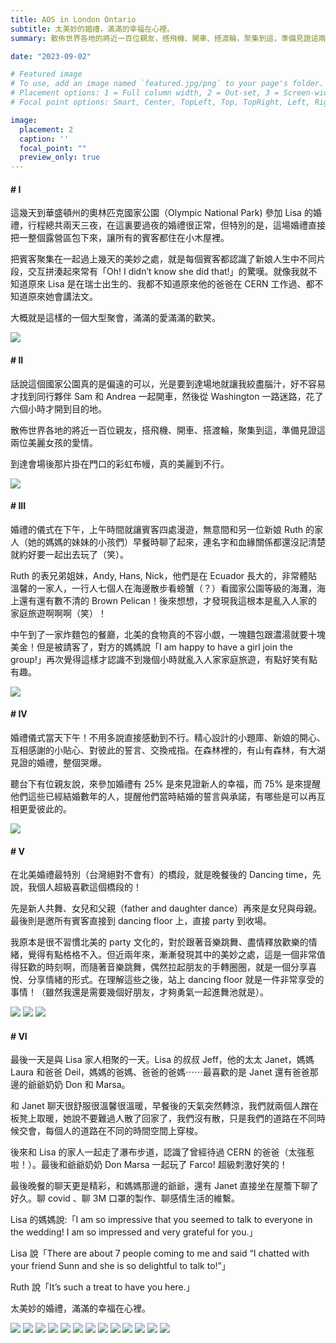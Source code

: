 ```yaml
---
title: AOS in London Ontario
subtitle: 太美妙的婚禮，滿滿的幸福在心裡。
summary: 散佈世界各地的將近一百位親友，搭飛機、開車、搭渡輪，聚集到這，準備見證這兩位美麗女孩的愛情。到達會場後那片掛在門口的彩虹布幔，真的美麗到不行。...

date: "2023-09-02"

# Featured image
# To use, add an image named `featured.jpg/png` to your page's folder.
# Placement options: 1 = Full column width, 2 = Out-set, 3 = Screen-width
# Focal point options: Smart, Center, TopLeft, Top, TopRight, Left, Right, BottomLeft, Bottom, BottomRight

image:
  placement: 2
  caption: ''
  focal_point: ""
  preview_only: true
---
```


#### # I

這幾天到華盛頓州的奧林匹克國家公園（Olympic National Park) 參加 Lisa 的婚禮，行程總共兩天三夜，在這裏要過夜的婚禮很正常，但特別的是，這場婚禮直接把一整個露營區包下來，讓所有的賓客都住在小木屋裡。

把賓客聚集在一起過上幾天的美妙之處，就是每個賓客都認識了新娘人生中不同片段，交互拼湊起來常有「Oh! I didn’t know she did that!」的驚嘆。就像我就不知道原來 Lisa 是在瑞士出生的、我都不知道原來他的爸爸在 CERN 工作過、都不知道原來她會講法文。

大概就是這樣的一個大型聚會，滿滿的愛滿滿的歡笑。

![](IMG_42897.jpg)

#### # II

話說這個國家公園真的是偏遠的可以，光是要到達場地就讓我絞盡腦汁，好不容易才找到同行夥伴 Sam 和 Andrea 一起開車，然後從 Washington 一路迷路，花了六個小時才開到目的地。

散佈世界各地的將近一百位親友，搭飛機、開車、搭渡輪，聚集到這，準備見證這兩位美麗女孩的愛情。

到達會場後那片掛在門口的彩虹布幔，真的美麗到不行。

![](IMG_4412.jpg)

#### # III

婚禮的儀式在下午，上午時間就讓賓客四處漫遊，無意間和另一位新娘 Ruth 的家人（她的媽媽的妹妹的小孩們）早餐時聊了起來，連名字和血緣關係都還沒記清楚就約好要一起出去玩了（笑）。

Ruth 的表兄弟姐妹，Andy, Hans, Nick，他們是在 Ecuador 長大的，非常體貼溫馨的一家人，一行人七個人在海邊散步看螃蟹（？）看國家公園等級的海灘，海上還有還有數不清的 Brown Pelican！後來想想，才發現我這根本是亂入人家的家庭旅遊啊啊啊（笑）！

中午到了一家炸麵包的餐廳，北美的食物真的不容小覷，一塊麵包跟濃湯就要十塊美金！但是被請客了，對方的媽媽說「I am happy to have a girl join the group!」再次覺得這樣才認識不到幾個小時就亂入人家家庭旅遊，有點好笑有點有趣。

![](IMG_4441.JPG)

#### # IV

婚禮儀式當天下午！不用多說直接感動到不行。精心設計的小題庫、新娘的開心、互相感謝的小貼心、對彼此的誓言、交換戒指。在森林裡的，有山有森林，有大湖見證的婚禮，整個哭爆。

聽台下有位親友說，來參加婚禮有 25% 是來見證新人的幸福，而 75% 是來提醒他們這些已經結婚數年的人，提醒他們當時結婚的誓言與承諾，有哪些是可以再互相更愛彼此的。

![](QIGTE8876.JPG)

#### # V

在北美婚禮最特別（台灣絕對不會有）的橋段，就是晚餐後的 Dancing time，先說，我個人超級喜歡這個橋段的！

先是新人共舞、女兒和父親（father and daughter dance）再來是女兒與母親。最後則是邀所有賓客直接到 dancing floor 上，直接 party 到收場。

我原本是很不習慣北美的 party 文化的，對於跟著音樂跳舞、盡情釋放歡樂的情緒，覺得有點格格不入。但近兩年來，漸漸發現其中的美妙之處，這是一個非常值得狂歡的時刻啊，而隨著音樂跳舞，偶然拉起朋友的手轉圈圈，就是一個分享喜悅、分享情緒的形式。在理解這些之後，站上 dancing floor 就是一件非常享受的事情！（雖然我還是需要幾個好朋友，才夠勇氣一起進舞池就是）。

![](VUBAE6439.JPG)
![](DVEDE9760.JPG)
![](GTSDE2629.JPG)


#### # VI
最後一天是與 Lisa 家人相聚的一天。Lisa 的叔叔 Jeff，他的太太 Janet，媽媽 Laura 和爸爸 Deil，媽媽的爸媽、爸爸的爸媽⋯⋯最喜歡的是 Janet 還有爸爸那邊的爺爺奶奶 Don 和 Marsa。

和 Janet 聊天很舒服很溫馨很溫暖，早餐後的天氣突然轉涼，我們就兩個人蹭在板凳上取暖，她說不要難過人散了回家了，我們沒有散，只是我們的道路在不同時候交會，每個人的道路在不同的時間空間上穿梭。

後來和 Lisa 的家人一起走了瀑布步道，認識了曾經待過 CERN 的爸爸（太強惹啦！）。最後和爺爺奶奶 Don Marsa 一起玩了 Farco! 超級刺激好笑的！

最後晚餐的聊天更是精彩，和媽媽那邊的爺爺，還有 Janet 直接坐在屋簷下聊了好久。聊 covid 、聊 3M 口罩的製作、聊感情生活的維繫。

Lisa 的媽媽說:「I am so impressive that you seemed to talk to everyone in the wedding! I am so impressed and very grateful for you.」

Lisa 說「There are about 7 people coming to me and said “I chatted with your friend Sunn and she is so delightful to talk to!”」

Ruth 說「It’s such a treat to have you here.」

太美妙的婚禮，滿滿的幸福在心裡。

![](featured.JPG)
![](78375.jpg)
![](AEQBE4795.JPG)
![](CDGZE5262.JPG)
![](FAEAE6095.JPG)
![](IJKUE6112.JPG)
![](GTAJE4569.JPG)
![](KMYFE0564.JPG)
![](IMG_4458.JPG)
![](LVDPE1626.JPG)
![](OOTEE1596.JPG)
![](VHTSE6992.JPG)
![](WHUQE1165.JPG)